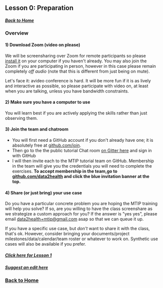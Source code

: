 ## Lesson 0: Preparation
##### [Back to Home](../index.md)

### Overview


#### 1) Download Zoom (video on please)

We will be screensharing over Zoom for remote participants so please [install it](https://zoom.us/download) on your computer if you haven't already. You may also join the Zoom if you are participating in person, however in this case please remain completely _off audio_ (note that this is different from just being on mute). 

Let's face it: avideo conference is hard. It will be more fun if it is as lively and interactive as possible, so please participate with video on, at least when you are talking, unless you have bandwidth constraints.

#### 2) Make sure you have a computer to use

You will learn best if you are actively applying the skills rather than just observing them.

#### 3) Join the team and chatroom

- You will first need a GitHub account if you don't already have one; it is absolutely free at [github.com/join](https://github.com/join). 
- Then go to the the public tutorial Chat room [on Gitter here](https://gitter.im/tis-lab/MTIP-tutorial?utm_source=share-link&utm_medium=link&utm_campaign=share-link) and sign in with GitHub
- I will then invite each to the MTIP tutorial team on GitHub. Membership in the team will give you the credentials you will need to complete the exercises. **To accept membership in the team,go to [github.com/data2health](http://github.com/data2health) and click the blue invitation banner at the top.**

#### 4) Share (or just bring) your use case

Do you have a particular concrete problem you are hoping the MTIP training will help you solve? If so, are you willing to have the class screenshare as we strategize a custom approach for you? If the answer is "yes yes", please email data2health+mtip@gmail.com asap so that we can queue it up. 

If you have a specific use case, but *don't* want to share it with the class, that's ok. However, consider bringing your documents/project milestones/data/calendar/team roster or whatever to work on. Synthetic use cases will also be available if you prefer.

##### [Click here for Lesson 1](https://data2health.github.io/mtip-tutorial/lessons/Lesson1.html) 
##### [Suggest an edit here](https://github.com/data2health/mtip-tutorial/edit/master/docs/lessons/Lesson0.md)
### [Back to Home](../index)
